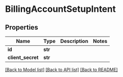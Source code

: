 # BillingAccountSetupIntent

## Properties
Name | Type | Description | Notes
------------ | ------------- | ------------- | -------------
**id** | **str** |  | 
**client_secret** | **str** |  | 

[[Back to Model list]](../README.md#documentation-for-models) [[Back to API list]](../README.md#documentation-for-api-endpoints) [[Back to README]](../README.md)


